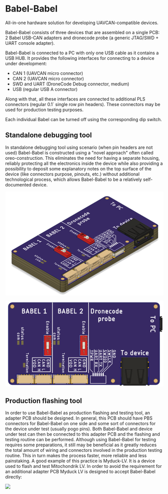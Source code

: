 # Babel-Babel
All-in-one hardware solution for developing UAVCAN-compatible devices.

Babel-Babel consists of three devices that are assembled on a single PCB: 2 Babel USB-CAN adapters and dronecode probe (a generic JTAG/SWD + UART console adapter).

Babel-Babel is connected to a PC with only one USB cable as it contains a USB HUB. It provides the following interfaces for connecting to a device under development:
- CAN 1 (UAVCAN micro connector)
- CAN 2 (UAVCAN micro connector)
- SWD and UART (DroneCode Debug connector, medium)
- USB (regular USB A connector)

Along with that, all these interfaces are connected to additional PLS connectors (regular 0.1` single row pin headers). 
These connectors may be used for production testing purposes.

Each individual Babel can be turned off using the corresponding dip switch.

## Standalone debugging tool 
In standalone debugging tool using scenario (when pin headers are not used) Babel-Babel is constructed using a "novel approach" often called oreo-construction.
This eliminates the need for having a separate housing, reliably protecting all the electronics inside the device
while also providing a possibility to deposit some explanatory notes on the top surface of the device 
(like connectors purpose, pinouts, etc.) without additional technological process, which allows Babel-Babel to be a relatively self-documented device.

![](figures/General_view.png)

![](figures/Pinout.png)

## Production flashing tool
In order to use Babel-Babel as production flashing and testing tool, an adapter PCB should be designed.
In general, this PCB should have PBS connectors for Babel-Babel on one side and some sort of connectors for the device under test (usually pogo pins).
Both Babel-Babel and device under test can then be connected to this adapter PCB and the flashing and testing routine can be performed.
Although using Babel-Babel for testing requires some preparations, 
it still may be beneficial as it greatly reduces the total amount of wiring and connectors involved in the production testing routine.
This in turn makes the process faster, more reliable and less painstaking. 
A good example of this practice is Myduck-LV.
It is a device used to flash and test Mitochondrik LV.
In order to avoid the requirement for an additional adapter PCB Myduck LV is designed to accept Babel-Babel directly: 

![](https://github.com/Zubax/MyDuck-LV/blob/master/figures/Myduck-LV-jig.png)
